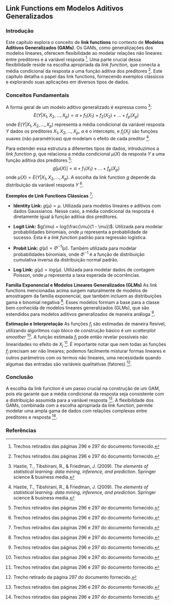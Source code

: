 ## Link Functions em Modelos Aditivos Generalizados
### Introdução
Este capítulo explora o conceito de **link functions** no contexto de **Modelos Aditivos Generalizados (GAMs)**. Os GAMs, como generalizações dos modelos lineares, oferecem flexibilidade ao modelar relações não lineares entre preditores e a variável resposta [^2]. Uma parte crucial dessa flexibilidade reside na escolha apropriada da *link function*, que conecta a média condicional da resposta a uma função aditiva dos preditores [^2]. Este capítulo detalha o papel das link functions, fornecendo exemplos clássicos e explorando suas aplicações em diversos tipos de dados.

### Conceitos Fundamentais

A forma geral de um modelo aditivo generalizado é expressa como [^1]:
$$
E(Y|X_1, X_2, ..., X_p) = \alpha + f_1(X_1) + f_2(X_2) + ... + f_p(X_p)
$$
onde $E(Y|X_1, X_2, ..., X_p)$ representa a média condicional da variável resposta $Y$ dados os preditores $X_1, X_2, ..., X_p$, $\alpha$ é o intercepto, e $f_j(X_j)$ são funções suaves (não paramétricas) que modelam o efeito de cada preditor [^1].

Para estender essa estrutura a diferentes tipos de dados, introduzimos a *link function* $g$, que relaciona a média condicional $\mu(X)$ da resposta $Y$ a uma função aditiva dos preditores [^2]:
$$
g[\mu(X)] = \alpha + f_1(X_1) + ... + f_p(X_p)
$$
onde $\mu(X) = E(Y|X_1, X_2, ..., X_p)$. A escolha da link function $g$ depende da distribuição da variável resposta $Y$ [^2].

**Exemplos de Link Functions Clássicas** [^2]:

*   **Identity Link:** $g(\mu) = \mu$. Utilizada para modelos lineares e aditivos com dados Gaussianos. Nesse caso, a média condicional da resposta é diretamente igual à função aditiva dos preditores.

*   **Logit Link:** $g(\mu) = log(\frac{\mu}{1 - \mu})$. Utilizada para modelar probabilidades binomiais, onde $\mu$ representa a probabilidade de sucesso. Esta é a *link function* padrão para regressão logística.

*   **Probit Link:** $g(\mu) = \Phi^{-1}(\mu)$. Também utilizada para modelar probabilidades binomiais, onde $\Phi^{-1}$ é a função de distribuição cumulativa inversa da distribuição normal padrão.

*   **Log Link:** $g(\mu) = log(\mu)$. Utilizada para modelar dados de contagem Poisson, onde $\mu$ representa a taxa esperada de ocorrências.

**Família Exponencial e Modelos Lineares Generalizados (GLMs)**
As link functions mencionadas acima surgem naturalmente de modelos de amostragem da família exponencial, que também incluem as distribuições gama e binomial negativa [^2]. Esses modelos formam a base para a classe bem conhecida de modelos lineares generalizados (GLMs), que são estendidos para modelos aditivos generalizados de maneira análoga [^2].

**Estimação e Interpretação**
As funções $f_j$ são estimadas de maneira flexível, utilizando algoritmos cujo bloco de construção básico é um *scatterplot smoother* [^2]. A função estimada $f_j$ pode então revelar possíveis não linearidades no efeito de $X_j$ [^2]. É importante notar que nem todas as funções $f_j$ precisam ser não lineares; podemos facilmente misturar formas lineares e outros parâmetros com os termos não lineares, uma necessidade quando algumas das entradas são variáveis qualitativas (fatores) [^3].

### Conclusão

A escolha da link function é um passo crucial na construção de um GAM, pois ela garante que a média condicional da resposta seja consistente com a distribuição assumida para a variável resposta [^2]. A flexibilidade dos GAMs, combinada com a escolha apropriada da link function, permite modelar uma ampla gama de dados com relações complexas entre preditores e resposta [^2].

### Referências
[^1]: Hastie, T., Tibshirani, R., & Friedman, J. (2009). *The elements of statistical learning: data mining, inference, and prediction*. Springer science & business media.
[^2]: Trechos retirados das páginas 296 e 297 do documento fornecido.
[^3]: Trecho retirado da página 297 do documento fornecido.
<!-- END -->